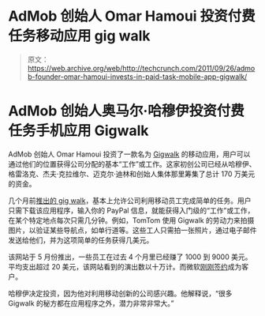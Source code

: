# AdMob 创始人 Omar Hamoui 投资付费任务移动应用 gig walk 

> 原文：<https://web.archive.org/web/http://techcrunch.com/2011/09/26/admob-founder-omar-hamoui-invests-in-paid-task-mobile-app-gigwalk/>

# AdMob 创始人奥马尔·哈穆伊投资付费任务手机应用 Gigwalk

AdMob 创始人 Omar Hamoui 投资了一款名为 [Gigwalk](https://web.archive.org/web/20230205014719/http://www.gigwalk.com/) 的移动应用，用户可以通过他们的位置获得公司分配的基本“工作”或工作。这家初创公司已经从哈穆伊、格雷洛克、杰夫·克拉维尔、迈克尔·迪林和创始人集体那里筹集了总计 170 万美元的资金。

几个月前[推出的 gig walk](https://web.archive.org/web/20230205014719/https://techcrunch.com/2011/05/04/gigwalk-launches-want-get-paid-for-taking-pictures-with-your-iphone/)，基本上允许公司利用移动员工完成简单的任务。用户只需下载该应用程序，输入你的 PayPal 信息，就能获得入门级的“工作”或工作，在某个特定地点每次只需几分钟。例如，TomTom 使用 Gigwalk 的劳动力来拍摄图片，以验证某些导航点，如单行道等。这些工人只需拍一张照片，通过电子邮件发送给他们，并为这项简单的任务获得几美元。

该网站于 5 月份推出，一些员工在过去 4 个月里已经赚了 1000 到 9000 美元。平均支出超过 20 美元，该网站看到的演出数以十万计。而微软[刚刚签约](https://web.archive.org/web/20230205014719/http://allthingsd.com/20110719/gigwalk-signs-up-microsoft-to-provide-thousands-of-paid-tasks-for-iphone-carrying-entreprenuers/)成为客户。

哈穆伊决定投资，因为他对利用移动创新的公司感兴趣。他解释说，“很多 Gigwalk 的秘方都在应用程序之外，潜力非常非常大。”